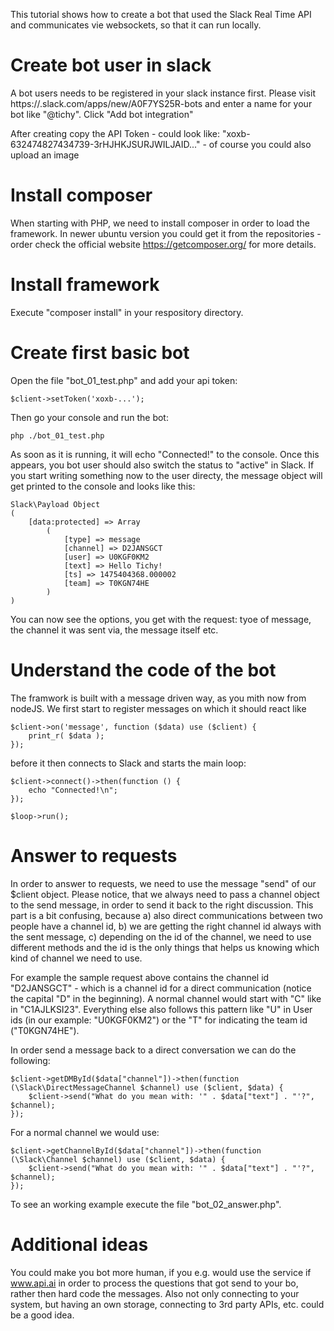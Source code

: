 This tutorial shows how to create a bot that used the Slack Real Time API and communicates vie websockets, so that it can run locally.

Create bot user in slack
========================

A bot users needs to be registered in your slack instance first. Please visit https://<your slack team>.slack.com/apps/new/A0F7YS25R-bots and enter a name for your bot like "@tichy". Click "Add bot integration"

After creating copy the API Token - could look like: "xoxb-632474827434739-3rHJHKJSURJWILJAID..." - of course you could also upload an image

Install composer
================

When starting with PHP, we need to install composer in order to load the framework. In newer ubuntu version you could get it from the repositories - order check the official website https://getcomposer.org/ for more details.

Install framework
=================

Execute "composer install" in your respository directory.

Create first basic bot
======================

Open the file "bot_01_test.php" and add your api token:

```
$client->setToken('xoxb-...');
```

Then go your console and run the bot:

```
php ./bot_01_test.php
```

As soon as it is running, it will echo "Connected!" to the console. Once this appears, you bot user should also switch the status to "active" in Slack. If you start writing something now to the user directy, the message object will get printed to the console and looks like this:

```
Slack\Payload Object
(
    [data:protected] => Array
        (
            [type] => message
            [channel] => D2JANSGCT
            [user] => U0KGF0KM2
            [text] => Hello Tichy!
            [ts] => 1475404368.000002
            [team] => T0KGN74HE
        )
)

```

You can now see the options, you get with the request: tyoe of message, the channel it was sent via, the message itself etc.

Understand the code of the bot
==============================

The framwork is built with a message driven way, as you mith now from nodeJS. We first start to register messages on which it should react like

```
$client->on('message', function ($data) use ($client) {
	print_r( $data );
});
```

before it then connects to Slack and starts the main loop:

```
$client->connect()->then(function () {
    echo "Connected!\n";
});

$loop->run();
```

Answer to requests
==================

In order to answer to requests, we need to use the message "send" of our $client object. Please notice, that we always need to pass a channel object to the send message, in order to send it back to the right discussion. This part is a bit confusing, because a) also direct communications between two people have a channel id, b) we are getting the right channel id always with the sent message, c) depending on the id of the channel, we need to use different methods and the id is the only things that helps us knowing which kind of channel we need to use.

For example the sample request above contains the channel id "D2JANSGCT" - which is a channel id for a direct communication (notice the capital "D" in the beginning). A normal channel would start with "C" like in "C1AJLKSI23". Everything else also follows this pattern like "U" in User ids (in our example: "U0KGF0KM2") or the "T" for indicating the team id ("T0KGN74HE").

In order send a message back to a direct conversation we can do the following:

```
$client->getDMById($data["channel"])->then(function (\Slack\DirectMessageChannel $channel) use ($client, $data) {
	$client->send("What do you mean with: '" . $data["text"] . "'?", $channel);
});
```

For a normal channel we would use:

```
$client->getChannelById($data["channel"])->then(function (\Slack\Channel $channel) use ($client, $data) {
	$client->send("What do you mean with: '" . $data["text"] . "'?", $channel);
});
```

To see an working example execute the file "bot_02_answer.php".

Additional ideas
================

You could make you bot more human, if you e.g. would use the service if www.api.ai in order to process the questions that got send to your bo, rather then hard code the messages. Also not only connecting to your system, but having an own storage, connecting to 3rd party APIs, etc. could be a good idea.
